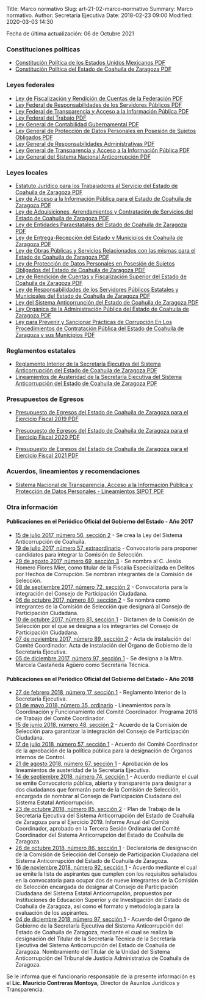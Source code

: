 Title: Marco normativo
Slug: art-21-02-marco-normativo
Summary: Marco normativo.
Author: Secretaría Ejecutiva
Date: 2018-02-23 09:00
Modified: 2020-03-03 14:30


Fecha de última actualización: 06 de Octubre 2021


### Constituciones políticas

* [Constitución Política de los Estados Unidos Mexicanos <i class="fa fa-file-pdf-o" aria-hidden="true"></i> PDF](constitucion-politica-federal-21.pdf)
* [Constitución Política del Estado de Coahuila de Zaragoza <i class="fa fa-file-pdf-o" aria-hidden="true"></i> PDF](constitucion-politica-del-estado-de-coahuila-de-zaragoza-2020.pdf)

### Leyes federales

* [Ley de Fiscalización y Rendición de Cuentas de la Federación <i class="fa fa-file-pdf-o" aria-hidden="true"></i> PDF](ley-de-fiscalizacion-y-rendicion-de-cuentas-de-la-federacion.pdf)
* [Ley Federal de Responsabilidades de los Servidores Públicos <i class="fa fa-file-pdf-o" aria-hidden="true"></i> PDF](ley-federal-de-responsabilidades-de-los-servidores-publicos.pdf)
* [Ley Federal de Transparencia y Acceso a la Información Pública <i class="fa fa-file-pdf-o" aria-hidden="true"></i> PDF](ley-federal-de-transparencia-y-acceso-a-la-informacion-publica-21.pdf)
* [Ley Federal del Trabajo <i class="fa fa-file-pdf-o" aria-hidden="true"></i> PDF](ley-federal-del-trabajo-21.pdf)
* [Ley General de Contabilidad Gubernamental <i class="fa fa-file-pdf-o" aria-hidden="true"></i> PDF](ley-general-de-contabilidad-gubernamental.pdf)
* [Ley General de Protección de Datos Personales en Posesión de Sujetos Obligados <i class="fa fa-file-pdf-o" aria-hidden="true"></i> PDF](ley-general-de-proteccion-de-datos-personales-en-posesion-de-sujetos-obligados.pdf)
* [Ley General de Responsabilidades Administrativas <i class="fa fa-file-pdf-o" aria-hidden="true"></i> PDF](ley-general-de-responsabilidades-administrativas.pdf)
* [Ley General de Transparencia y Acceso a la Información Pública <i class="fa fa-file-pdf-o" aria-hidden="true"></i> PDF](ley-general-de-transparencia-y-acceso-a-la-informacion-publica2021.pdf)
* [Ley General del Sistema Nacional Anticorrupción <i class="fa fa-file-pdf-o" aria-hidden="true"></i> PDF](ley-general-del-sistema-nacional-anticorrupcion.pdf)

### Leyes locales

* [Estatuto Jurídico para los Trabajadores al Servicio del Estado de Coahuila de Zaragoza <i class="fa fa-file-pdf-o" aria-hidden="true"></i> PDF](estatuto-juridico-para-los-trabajadores-al-servicio-del-estado-de-coahuila-de-zaragoza-21.pdf)
* [Ley de Acceso a la Información Pública para el Estado de Coahuila de Zaragoza <i class="fa fa-file-pdf-o" aria-hidden="true"></i> PDF](ley-de-acceso-a-la-informacion-publica-para-el-estado-de-coahuila-de-zaragoza2021.pdf)
* [Ley de Adquisiciones, Arrendamientos y Contratación de Servicios del Estado de Coahuila de Zaragoza <i class="fa fa-file-pdf-o" aria-hidden="true"></i> PDF](ley-de-adquisiciones-arrendameintos-y-contratacion-de-servicios-del-estado-de-coahuila-de-zaragoza-sep.pdf)
* [Ley de Entidades Paraestatales del Estado de Coahuila de Zaragoza <i class="fa fa-file-pdf-o" aria-hidden="true"></i> PDF](ley-de-entidades-paraestatales-del-estado-de-coahuila-de-zaragoza.pdf)
* [Ley de Entrega-Recepción del Estado y Municipios de Coahuila de Zaragoza <i class="fa fa-file-pdf-o" aria-hidden="true"></i> PDF](ley-de-entrega-recepcion-del-estado-y-municipios-de-coahuila-de-zaragoza.pdf)
* [Ley de Obras Públicas y Servicios Relacionados con las mismas para el Estado de Coahuila de Zaragoza <i class="fa fa-file-pdf-o" aria-hidden="true"></i> PDF](ley-de-obras-publicas-y-servicios-del-estado-de-coahuila-de-zaragoza.pdf)
* [Ley de Protección de Datos Personales en Posesión de Sujetos Obligados del Estado de Coahuila de Zaragoza <i class="fa fa-file-pdf-o" aria-hidden="true"></i> PDF](ley-de-proteccion-de-datos-personales-en-posesion-de-sujetos-obligados-del-estado-de-coahuila-de-zaragoza-2021.pdf)
* [Ley de Rendición de Cuentas y Fiscalización Superior del Estado de Coahuila de Zaragoza <i class="fa fa-file-pdf-o" aria-hidden="true"></i> PDF](ley-de-rendicion-de-cuentas-y-fiscalizacion-superior-del-estado-de-coahuila-de-zaragoza-2021.pdf)
* [Ley de Responsabilidades de los Servidores Públicos Estatales y Municipales del Estado de Coahuila de Zaragoza <i class="fa fa-file-pdf-o" aria-hidden="true"></i> PDF](ley-de-responsabilidades-de-los-servidores-publicos-del-estado-de-coahuila-de-zaragoza.pdf)
* [Ley del Sistema Anticorrupción del Estado de Coahuila de Zaragoza <i class="fa fa-file-pdf-o" aria-hidden="true"></i> PDF](ley-del-sistema-anticorrupcion-del-estado-de-coahuila-de-zaragoza-coa250.pdf)
* [Ley Orgánica de la Administración Pública del Estado de Coahuila de Zaragoza <i class="fa fa-file-pdf-o" aria-hidden="true"></i> PDF](ley-organica-de-la-administracion-publica-del-estado-de-coahuila-de-zaragoza-2021.pdf)
* [Ley para Prevenir y Sancionar Prácticas de Corrupción En Los Procedimientos de Contratación Pública del Estado de Coahuila de Zaragoza y sus Municipios <i class="fa fa-file-pdf-o" aria-hidden="true"></i> PDF](ley-para-prevenir-y-sancionar-practicas-de-corrupcion-del-estado-de-coahuila-de-zaragoza.pdf)

### Reglamentos estatales

* [Reglamento Interior de la Secretaría Ejecutiva del Sistema Anticorrupción del Estado de Coahuila de Zaragoza <i class="fa fa-file-pdf-o" aria-hidden="true"></i> PDF](reglamento-interior-secretaria-ejecutiva-seacoahuila.pdf)
* [Lineamientos de Austeridad de la Secretaría Ejecutiva del Sistema Anticorrupción del Estado de Coahuila de Zaragoza <i class="fa fa-file-pdf-o" aria-hidden="true"></i> PDF](lineamientos-de-austeridad-de-la-sesaec.pdf)

### Presupuestos de Egresos

* [Presupuesto de Egresos del Estado de Coahuila de Zaragoza para el Ejercicio Fiscal 2019 <i class="fa fa-file-pdf-o" aria-hidden="true"></i> PDF](presupuesto-de-egresos-del-estado-de-coahuila-de-zaragoza-para-el-ejercicio-fiscal-2019.pdf)

* [Presupuesto de Egresos del Estado de Coahuila de Zaragoza para el Ejercicio Fiscal 2020 <i class="fa fa-file-pdf-o" aria-hidden="true"></i> PDF](presupuesto-de-egresos-del-estado-de-coahuila-de-zaragoza-para-el-ejercicio-fiscal-2020.pdf)

* [Presupuesto de Egresos del Estado de Coahuila de Zaragoza para el Ejercicio Fiscal 2021 <i class="fa fa-file-pdf-o" aria-hidden="true"></i> PDF](presupuesto-de-egresos-del-estado-de-coahuila-de-zaragoza-para-el-ejercicio-fiscal-2021.pdf)

### Acuerdos, lineamientos y recomendaciones

* [Sistema Nacional de Transparencia, Acceso a la Información Pública y Protección de Datos Personales - Lineamientos SIPOT <i class="fa fa-file-pdf-o" aria-hidden="true"></i> PDF](lineamientos-sipot.pdf)

### Otra información

#### Publicaciones en el Periódico Oficial del Gobierno del Estado - Año 2017

* [15 de julio 2017, número 56, sección 2](http://periodico.sfpcoahuila.gob.mx/ArchivosPO/56-SS-14-JUL-2017.PDF) - Se crea la Ley del Sistema Anticorrupción de Coahuila.
* [19 de julio 2017, número 57, extraordinario](http://periodico.sfpcoahuila.gob.mx/ArchivosPO/57-EXT-19-JUL-2017.pdf) - Convocatoria para proponer candidatos para integrar la Comisión de Selección.
* [29 de agosto 2017, número 69, sección 3](http://periodico.sfpcoahuila.gob.mx/ArchivosPO/69-TS-29-AGO-2017.PDF) - Se nombra al C. Jesús Homero Flores Mier, como titular de la Fiscalía Especializada en Delitos por Hechos de Corrupción. Se nombran integrantes de la Comisión de Selección.
* [08 de septiembre 2017, número 72, sección 2](http://periodico.sfpcoahuila.gob.mx/ArchivosPO/72-SS-8-SEP-2017.PDF) - Convocatoria para la integración del Consejo de Participación Ciudadana.
* [06 de octubre 2017, número 80, sección 2](http://periodico.sfpcoahuila.gob.mx/ArchivosPO/80-SS-6-OCT-2017.PDF)  - Se nombra como integrantes de la Comisión de Selección que designará al Consejo de Participación Ciudadana.
* [10 de octubre 2017, número 81, sección 1](http://periodico.sfpcoahuila.gob.mx/ArchivosPO/81-PS-10-OCTUb-PS-2017.PDF) - Dictamen de la Comisión de Selección por el que se designa a los integrantes del Consejo de Participación Ciudadana.
* [07 de noviembre 2017, número 89, sección 2](http://periodico.sfpcoahuila.gob.mx/ArchivosPO/89-SS-7-NOV-2017.PDF) - Acta de instalación del Comité Coordinador. Acta de instalación del Órgano de Gobierno de la Secretaría Ejecutiva.
* [05 de diciembre 2017, número 97, sección 1](http://periodico.sfpcoahuila.gob.mx/ArchivosPO/97-PS-5-DIC-2017.PDF) - Se designa a la Mtra. Marcela Castañeda Agüero como Secretaria Técnica.

#### Publicaciones en el Periódico Oficial del Gobierno del Estado - Año 2018

* [27 de febrero 2018, número 17, sección 1](http://periodico.sfpcoahuila.gob.mx/ArchivosPO/17-PS-27-FEB-2018.PDF) - Reglamento Interior de la Secretaría Ejecutiva.
* [01 de mayo 2018, número 35, ordinario](http://periodico.sfpcoahuila.gob.mx/ArchivosPO/35-ORD-1-MAY-2018.PDF) - Lineamientos para la Coordinación y Funcionamiento del Comité Coordinador. Programa 2018 de Trabajo del Comité Coordinador.
* [15 de junio 2018, número 48, sección 2](http://periodico.sfpcoahuila.gob.mx/ArchivosPO/48-SS-15-JUN-2018.PDF) - Acuerdo de la Comisión de Selección para garantizar la integración del Consejo de Participación Ciudadana.
* [17 de julio 2018, número 57, sección 1](http://periodico.sfpcoahuila.gob.mx/ArchivosPO/57-PS-17-JUL-2018.PDF) - Acuerdo del Comité Coordinador de la aprobación de la política pública para la designación de Órganos Internos de Control.
* [21 de agosto 2018, número 67, sección 1](http://periodico.sfpcoahuila.gob.mx/ArchivosPO/67-PS-21-AGO-2018.PDF) - Aprobación de los lineamientos de austeridad de la Secretaría Ejecutiva.
* [14 de septiembre 2018, número 74, sección 1](http://periodico.sfpcoahuila.gob.mx/ArchivosPO/74-PS-14-SEP-2018.PDF) - Acuerdo mediante el cual se emite Convocatoria pública, abierta y transparente para designar a dos ciudadanos que formarán parte de la Comisión de Selección, encargada de nombrar al Consejo de Participación Ciudadana del Sistema Estatal Anticorrupción.
* [23 de octubre 2018, número 85, sección 2](http://periodico.sfpcoahuila.gob.mx/ArchivosPO/85-SS-23-OCT-2018.PDF) - Plan de Trabajo de la Secretaría Ejecutiva del Sistema Anticorrupción del Estado de Coahuila de Zaragoza para el Ejercicio 2019. Informe Anual del Comité Coordinador, aprobado en la Tercera Sesión Ordinaria del Comité Coordinador del Sistema Anticorrupción del Estado de Coahuila de Zaragoza.
* [26 de octubre 2018, número 86, sección 1](http://periodico.sfpcoahuila.gob.mx/ArchivosPO/86-PS-26-OCT-2018.PDF) - Declaratoria de designación de la Comisión de Selección del Consejo de Participación Ciudadana del Sistema Anticorrupción del Estado de Coahuila de Zaragoza.
* [16 de noviembre 2018, número 92, sección 1](http://periodico.sfpcoahuila.gob.mx/ArchivosPO/92-PS-16-NOV-2018.PDF) - Acuerdo mediante el cual se emite la lista de aspirantes que cumplen con los requisitos señalados en la convocatoria para ocupar dos de nueve integrantes de la Comisión de Selección encargada de designar al Consejo de Participación Ciudadana del Sistema Estatal Anticorrupción, propuestos por Instituciones de Educación Superior y de Investigación del Estado de Coahuila de Zaragoza, así como el formato y metodología para la evaluación de los aspirantes.
* [04 de diciembre 2018, número 97, sección 1](http://periodico.sfpcoahuila.gob.mx/ArchivosPO/97-PS-4-DIC-2018.PDF) - Acuerdo del Órgano de Gobierno de la Secretaría Ejecutiva del Sistema Anticorrupción del Estado de Coahuila de Zaragoza, mediante el cual se realiza la designación del Titular de la Secretaría Técnica de la Secretaría Ejecutiva del Sistema Anticorrupción del Estado de Coahuila de Zaragoza. Nombramiento del Titular de la Unidad del Sistema Anticorrupción del Tribunal de Justicia Administrativa de Coahuila de Zaragoza.

Se le informa que el funcionario responsable de la presente información es el **Lic. Mauricio Contreras Montoya,** Director de Asuntos Jurídicos y Transparencia.
